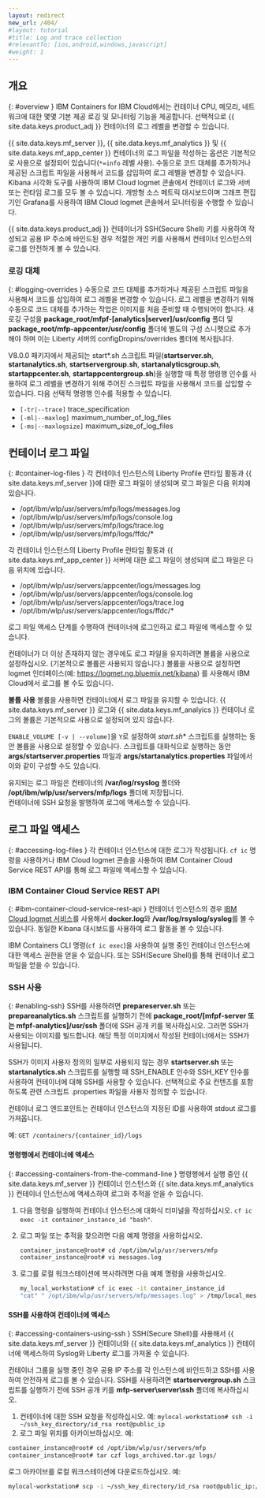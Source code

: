```yaml
---
layout: redirect
new_url: /404/
#layout: tutorial
#title: Log and trace collection
#relevantTo: [ios,android,windows,javascript]
#weight: 1
---
```

<!-- NLS_CHARSET=UTF-8 -->
## 개요
{: #overview }
IBM Containers for IBM Cloud에서는 컨테이너 CPU, 메모리, 네트워크에 대한 몇몇 기본 제공 로깅 및 모니터링 기능을 제공합니다. 선택적으로 {{ site.data.keys.product_adj }} 컨테이너의 로그 레벨을 변경할 수 있습니다.

{{ site.data.keys.mf_server }}, {{ site.data.keys.mf_analytics }} 및 {{ site.data.keys.mf_app_center }} 컨테이너의 로그 파일을 작성하는 옵션은 기본적으로 사용으로 설정되어 있습니다(`*=info` 레벨 사용). 수동으로 코드 대체를 추가하거나 제공된 스크립트 파일을 사용해서 코드를 삽입하여 로그 레벨을 변경할 수 있습니다. Kibana 시각화 도구를 사용하여 IBM Cloud logmet 콘솔에서 컨테이너 로그와 서버 또는 런타임 로그를 모두 볼 수 있습니다. 개방형 소스 메트릭 대시보드이며 그래프 편집기인 Grafana를 사용하여 IBM Cloud logmet 콘솔에서 모니터링을 수행할 수 있습니다. 

{{ site.data.keys.product_adj }} 컨테이너가 SSH(Secure Shell) 키를 사용하여 작성되고 공용 IP 주소에 바인드된 경우 적절한 개인 키를 사용해서 컨테이너 인스턴스의 로그를 안전하게 볼 수 있습니다.

### 로깅 대체
{: #logging-overrides }
수동으로 코드 대체를 추가하거나 제공된 스크립트 파일을 사용해서 코드를 삽입하여 로그 레벨을 변경할 수 있습니다. 로그 레벨을 변경하기 위해 수동으로 코드 대체를 추가하는 작업은 이미지를 처음 준비할 때 수행되어야 합니다. 새 로깅 구성을 **package\_root/mfpf-[analytics|server]/usr/config** 폴더 및 **package_root/mfp-appcenter/usr/config** 폴더에 별도의 구성 스니펫으로 추가해야 하며 이는 Liberty 서버의 configDropins/overrides 폴더에 복사됩니다.

V8.0.0 패키지에서 제공되는 start\*.sh 스크립트 파일(**startserver.sh**, **startanalytics.sh**, **startservergroup.sh**, **startanalyticsgroup.sh**, **startappcenter.sh**, **startappcentergroup.sh**)을 실행할 때 특정 명령행 인수를 사용하여 로그 레벨을 변경하기 위해 주어진 스크립트 파일을 사용해서 코드를 삽입할 수 있습니다. 다음 선택적 명령행 인수를 적용할 수 있습니다.

* `[-tr|--trace]` trace_specification
* `[-ml|--maxlog]` maximum\_number\_of\_log\_files
* `[-ms|--maxlogsize]` maximum\_size\_of\_log\_files

## 컨테이너 로그 파일
{: #container-log-files }
각 컨테이너 인스턴스의 Liberty Profile 런타임 활동과 {{ site.data.keys.mf_server }}에 대한 로그 파일이 생성되며 로그 파일은 다음 위치에 있습니다.

* /opt/ibm/wlp/usr/servers/mfp/logs/messages.log
* /opt/ibm/wlp/usr/servers/mfp/logs/console.log
* /opt/ibm/wlp/usr/servers/mfp/logs/trace.log
* /opt/ibm/wlp/usr/servers/mfp/logs/ffdc/*

각 컨테이너 인스턴스의 Liberty Profile 런타임 활동과 {{ site.data.keys.mf_app_center }} 서버에 대한 로그 파일이 생성되며 로그 파일은 다음 위치에 있습니다.

* /opt/ibm/wlp/usr/servers/appcenter/logs/messages.log
* /opt/ibm/wlp/usr/servers/appcenter/logs/console.log
* /opt/ibm/wlp/usr/servers/appcenter/logs/trace.log
* /opt/ibm/wlp/usr/servers/appcenter/logs/ffdc/*

로그 파일 액세스 단계를 수행하여 컨테이너에 로그인하고 로그 파일에 액세스할 수 있습니다.

컨테이너가 더 이상 존재하지 않는 경우에도 로그 파일을 유지하려면 볼륨을 사용으로 설정하십시오. (기본적으로 볼륨은 사용되지 않습니다.) 볼륨을 사용으로 설정하면 logmet 인터페이스(예: https://logmet.ng.bluemix.net/kibana) 를 사용해서 IBM Cloud에서 로그를 볼 수도 있습니다. 

**볼륨 사용**
볼륨을 사용하면 컨테이너에서 로그 파일을 유지할 수 있습니다. {{ site.data.keys.mf_server }} 로그와 {{ site.data.keys.mf_analyics }} 컨테이너 로그의 볼륨은 기본적으로 사용으로 설정되어 있지 않습니다.

`ENABLE_VOLUME [-v | --volume]`을 `Y`로 설정하여 **start*.sh** 스크립트를 실행하는 동안 볼륨을 사용으로 설정할 수 있습니다. 스크립트를 대화식으로 실행하는 동안 **args/startserver.properties** 파일과 **args/startanalytics.properties** 파일에서 이와 같이 구성할 수도 있습니다.

유지되는 로그 파일은 컨테이너의 **/var/log/rsyslog** 폴더와 **/opt/ibm/wlp/usr/servers/mfp/logs** 폴더에 저장됩니다.  
컨테이너에 SSH 요청을 발행하여 로그에 액세스할 수 있습니다.

## 로그 파일 액세스
{: #accessing-log-files }
각 컨테이너 인스턴스에 대한 로그가 작성됩니다. `cf ic` 명령을 사용하거나 IBM Cloud logmet 콘솔을 사용하여 IBM Container Cloud Service REST API를 통해 로그 파일에 액세스할 수 있습니다. 

### IBM Container Cloud Service REST API
{: #ibm-container-cloud-service-rest-api }
컨테이너 인스턴스의 경우 [IBM Cloud logmet 서비스](https://logmet.ng.bluemix.net/kibana/)를 사용해서 **docker.log**와 **/var/log/rsyslog/syslog**를 볼 수 있습니다. 동일한 Kibana 대시보드를 사용하여 로그 활동을 볼 수 있습니다.

IBM Containers CLI 명령(`cf ic exec`)을 사용하여 실행 중인 컨테이너 인스턴스에 대한 액세스 권한을 얻을 수 있습니다. 또는 SSH(Secure Shell)를 통해 컨테이너 로그 파일을 얻을 수 있습니다.

### SSH 사용
{: #enabling-ssh}
SSH를 사용하려면 **prepareserver.sh** 또는 **prepareanalytics.sh** 스크립트를 실행하기 전에 **package_root/[mfpf-server 또는 mfpf-analytics]/usr/ssh** 폴더에 SSH 공개 키를 복사하십시오. 그러면 SSH가 사용되는 이미지를 빌드합니다. 해당 특정 이미지에서 작성된 컨테이너에서는 SSH가 사용됩니다.

SSH가 이미지 사용자 정의의 일부로 사용되지 않는 경우 **startserver.sh** 또는 **startanalytics.sh** 스크립트를 실행할 때 SSH\_ENABLE 인수와 SSH\_KEY 인수를 사용하여 컨테이너에 대해 SSH를 사용할 수 있습니다. 선택적으로 주요 컨텐츠를 포함하도록 관련 스크립트 .properties 파일을 사용자 정의할 수 있습니다.

컨테이너 로그 엔드포인트는 컨테이너 인스턴스의 지정된 ID를 사용하여 stdout 로그를 가져옵니다.

예: `GET /containers/{container_id}/logs`

#### 명령행에서 컨테이너에 액세스
{: #accessing-containers-from-the-command-line }
명령행에서 실행 중인 {{ site.data.keys.mf_server }} 컨테이너 인스턴스와 {{ site.data.keys.mf_analytics }} 컨테이너 인스턴스에 액세스하여 로그와 추적을 얻을 수 있습니다.

1. 다음 명령을 실행하여 컨테이너 인스턴스에 대화식 터미널을 작성하십시오. `cf ic exec -it container_instance_id "bash"`.
2. 로그 파일 또는 추적을 찾으려면 다음 예제 명령을 사용하십시오.

   ```bash
   container_instance@root# cd /opt/ibm/wlp/usr/servers/mfp
   container_instance@root# vi messages.log
   ```

3. 로그를 로컬 워크스테이션에 복사하려면 다음 예제 명령을 사용하십시오.

   ```bash
   my_local_workstation# cf ic exec -it container_instance_id
   "cat" " /opt/ibm/wlp/usr/servers/mfp/messages.log" > /tmp/local_messages.log
   ```

#### SSH를 사용하여 컨테이너에 액세스
{: #accessing-containers-using-ssh }
SSH(Secure Shell)를 사용해서 {{ site.data.keys.mf_server }} 컨테이너와 {{ site.data.keys.mf_analytics }} 컨테이너에 액세스하여 Syslog와 Liberty 로그를 가져올 수 있습니다.

컨테이너 그룹을 실행 중인 경우 공용 IP 주소를 각 인스턴스에 바인드하고 SSH를 사용하여 안전하게 로그를 볼 수 있습니다. SSH를 사용하려면 **startservergroup.sh** 스크립트를 실행하기 전에 SSH 공개 키를 **mfp-server\server\ssh** 폴더에 복사하십시오.

1. 컨테이너에 대한 SSH 요청을 작성하십시오. 예: `mylocal-workstation# ssh -i ~/ssh_key_directory/id_rsa root@public_ip`
2. 로그 파일 위치를 아카이브하십시오. 예:

```bash
container_instance@root# cd /opt/ibm/wlp/usr/servers/mfp
container_instance@root# tar czf logs_archived.tar.gz logs/
```

로그 아카이브를 로컬 워크스테이션에 다운로드하십시오. 예:

```bash
mylocal-workstation# scp -i ~/ssh_key_directory/id_rsa root@public_ip:/opt/ibm/wlp/usr/servers/mfp/logs_archived.tar.gz /local_workstation_dir/target_location/
```
